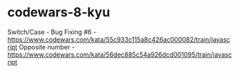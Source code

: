 # codewars-8-kyu

Switch/Case - Bug Fixing #6 - https://www.codewars.com/kata/55c933c115a8c426ac000082/train/javascript
Opposite number - https://www.codewars.com/kata/56dec885c54a926dcd001095/train/javascript
